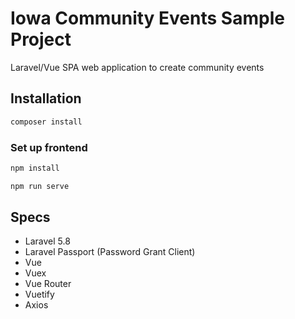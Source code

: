 # Iowa Community Events Sample Project

Laravel/Vue SPA web application to create community events

## Installation

```bash 
composer install
```
### Set up frontend

```bash
npm install

npm run serve
```

## Specs
- Laravel 5.8
- Laravel Passport (Password Grant Client)
- Vue
- Vuex
- Vue Router
- Vuetify
- Axios